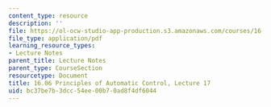 ```yaml
---
content_type: resource
description: ''
file: https://ol-ocw-studio-app-production.s3.amazonaws.com/courses/16-06-principles-of-automatic-control-fall-2012/bc37be7b3dcc54ee00b70ad8f4df6044_MIT16_06F12_Lecture_17.pdf
file_type: application/pdf
learning_resource_types:
- Lecture Notes
parent_title: Lecture Notes
parent_type: CourseSection
resourcetype: Document
title: 16.06 Principles of Automatic Control, Lecture 17
uid: bc37be7b-3dcc-54ee-00b7-0ad8f4df6044
---
```

